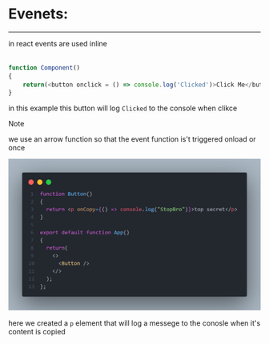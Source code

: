 # Evenets:

---

in react events are used inline

```javascript

function Component()
{
    return(<button onclick = () => console.log('Clicked')>Click Me</button>)
}

```

in this example this button will log ``Clicked`` to the console when clikce

> [!NOTE]
> we use an arrow function so that the event function is't triggered onload or once

![Exampel](Imgs/EVENTSEXAMPLE01.png)

here we created a `p` element that will log a messege to the conosle when it's content is copied
